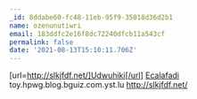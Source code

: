 ```yaml
---
_id: 8ddabe60-fc48-11eb-95f9-35018d36d2b1
name: ozenunutiwri
email: 183ddfc2e16f8dc72240dfcb11a543cf
permalink: false
date: '2021-08-13T15:10:11.706Z'
---
```

[url=http://slkjfdf.net/]Udwuhiki[/url] <a href="http://slkjfdf.net/">Ecalafadi</a> toy.hpwg.blog.bguiz.com.yst.lu http://slkjfdf.net/
